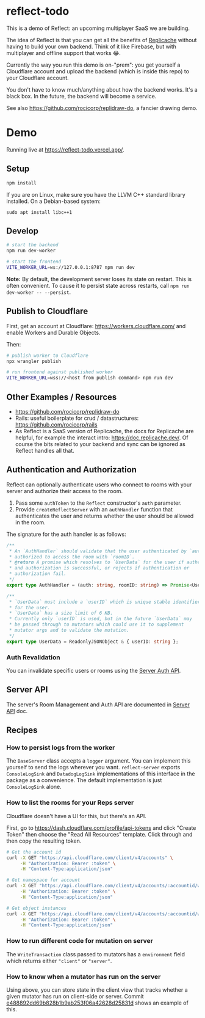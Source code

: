 # reflect-todo

This is a demo of Reflect: an upcoming multiplayer SaaS we are building.

The idea of Reflect is that you can get all the benefits of [Replicache](https://replicache.dev/) without having to build your own backend. Think of it like Firebase, but with multiplayer and offline support that works 😂.

Currently the way you run this demo is on-"prem": you get yourself a Cloudflare account and upload the backend (which is inside this repo) to your Cloudflare account.

You don't have to know much/anything about how the backend works. It's a black box. In the future, the backend will become a service.

See also https://github.com/rocicorp/replidraw-do, a fancier drawing demo.

# Demo

Running live at https://reflect-todo.vercel.app/.

## Setup

```bash
npm install
```

If you are on Linux, make sure you have the LLVM C++ standard library installed.
On a Debian-based system:

`sudo apt install libc++1`

## Develop

```bash
# start the backend
npm run dev-worker

# start the frontend
VITE_WORKER_URL=ws://127.0.0.1:8787 npm run dev
```

**Note:** By default, the development server loses its state on restart. This is often convenient. To cause it to persist state across restarts, call `npm run dev-worker -- --persist`.

## Publish to Cloudflare

First, get an account at Cloudflare: https://workers.cloudflare.com/ and enable Workers and Durable Objects.

Then:

```bash
# publish worker to Cloudflare
npx wrangler publish

# run frontend against published worker
VITE_WORKER_URL=wss://<host from publish command> npm run dev
```

## Other Examples / Resources

- https://github.com/rocicorp/replidraw-do
- Rails: useful boilerplate for crud / datastructures: https://github.com/rocicorp/rails
- As Reflect is a SaaS version of Replicache, the docs for Replicache are helpful, for example the interact intro: https://doc.replicache.dev/. Of course the bits related to your backend and sync can be ignored as Reflect handles all that.

## Authentication and Authorization

Reflect can optionally authenticate users who connect to rooms with your server and authorize their access to the room.

1. Pass some `authToken` to the `Reflect` constructor's `auth` parameter.
2. Provide `createReflectServer` with an `authHandler` function that authenticates the user and returns whether the user should be allowed in the room.

The signature for the auth handler is as follows:

```ts
/**
 * An `AuthHandler` should validate that the user authenticated by `auth` is
 * authorized to access the room with `roomID`.
 * @return A promise which resolves to `UserData` for the user if authentication
 * and authorization is successful, or rejects if authentication or
 * authorization fail.
 */
export type AuthHandler = (auth: string, roomID: string) => Promise<UserData>;

/**
 * `UserData` must include a `userID` which is unique stable identifier
 * for the user.
 * `UserData` has a size limit of 6 KB.
 * Currently only `userID` is used, but in the future `UserData` may
 * be passed through to mutators which could use it to supplement
 * mutator args and to validate the mutation.
 */
export type UserData = ReadonlyJSONObject & { userID: string };
```

### Auth Revalidation

You can invalidate specific users or rooms using the [Server Auth API](doc/server-api.md#auth-api).

## Server API

The server's Room Management and Auth API are documented in [Server API](doc/server-api.md) doc.

## Recipes

### How to persist logs from the worker

The `BaseServer` class accepts a `logger` argument. You can implement this yourself to send the logs wherever you want. `reflect-server` exports `ConsoleLogSink` and `DatadogLogSink` implementations of this interface in the package as a convenience. The default implementation is just `ConsoleLogSink` alone.

### How to list the rooms for your Reps server

Cloudflare doesn't have a UI for this, but there's an API.

First, go to https://dash.cloudflare.com/profile/api-tokens and click "Create Token" then choose the "Read All Resources" template. Click through and then copy the resulting token.

```bash
# Get the account id
curl -X GET "https://api.cloudflare.com/client/v4/accounts" \
     -H "Authorization: Bearer :token" \
     -H "Content-Type:application/json"

# Get namespace for account
curl -X GET "https://api.cloudflare.com/client/v4/accounts/:accountid/workers/durable_objects/namespaces" \
     -H "Authorization: Bearer :token" \
     -H "Content-Type:application/json"

# Get object instances
curl -X GET "https://api.cloudflare.com/client/v4/accounts/:accountid/workers/durable_objects/namespaces/:namespaceid/objects" \
     -H "Authorization: Bearer :token" \
     -H "Content-Type:application/json"
```

### How to run different code for mutation on server

The `WriteTransaction` class passed to mutators has a `environment` field which returns either `"client"` or `"server"`.

### How to know when a mutator has run on the server

Using above, you can store state in the client view that tracks whether a given mutator has run on client-side or server. Commit [e488892dd69b828b1b9ab253f06a42628d25831d](https://github.com/rocicorp/reflect-todo/commit/e488892dd69b828b1b9ab253f06a42628d25831d) shows an example of this.
